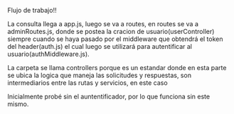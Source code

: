 Flujo de trabajo!!

La consulta llega a app.js, luego se va a routes, en routes se va a adminRoutes.js, donde se postea la cracion de usuario(userController) siempre cuando se haya pasado por el middleware que obtendrá el token del header(auth.js) el cual luego se utilizará para autentificar al usuario(authMiddleware.js).

La carpeta se llama controllers porque es un estandar donde en esta parte se ubica la logica que maneja las solicitudes y respuestas, son intermediarios entre las rutas y servicios, en este caso 


Inicialmente probé sin el auntentificador, por lo que funciona sin este mismo.